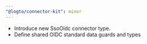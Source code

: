 ```yaml
---
"@logto/connector-kit": minor
---
```


- Introduce new SsoOidc connector type.
- Define shared OIDC standard data guards and types
